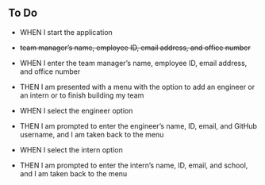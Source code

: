 ## To Do


* WHEN I start the application
* ~~team manager’s name, employee ID, email address, and office number~~

* WHEN I enter the team manager’s name, employee ID, email address, and office number
* THEN I am presented with a menu with the option to add an engineer or an intern or to finish building my team

* WHEN I select the engineer option
* THEN I am prompted to enter the engineer’s name, ID, email, and GitHub username, and I am taken back to the menu

* WHEN I select the intern option
* THEN I am prompted to enter the intern’s name, ID, email, and school, and I am taken back to the menu
